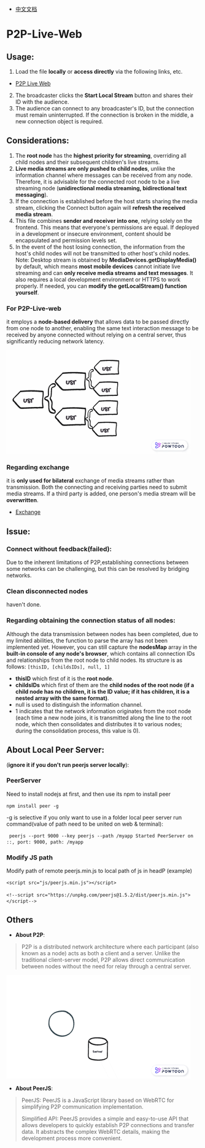 - [中文文档](README_CN.md)

# P2P-Live-Web

## Usage:
1. Load the file **locally** or **access directly** via the following links, etc.
+ [P2P Live Web](https://aiksxd.github.io/P2PLiveWeb.html)
2. The broadcaster clicks the **Start Local Stream** button and shares their ID with the audience.
3. The audience can connect to any broadcaster's ID, but the connection must remain uninterrupted. If the connection is broken in the middle, a new connection object is required.

## **Considerations**:
1. The **root node** has the **highest priority for streaming**, overriding all child nodes and their subsequent children's live streams.
2. **Live media streams are only pushed to child nodes**, unlike the information channel where messages can be received from any node. Therefore, it is advisable for the connected root node to be a live streaming node (**unidirectional media streaming, bidirectional text messaging**).
3. If the connection is established before the host starts sharing the media stream, clicking the Connect button again will **refresh the received media stream**.
4. This file combines **sender and receiver into one**, relying solely on the frontend. This means that everyone's permissions are equal. If deployed in a development or insecure environment, content should be encapsulated and permission levels set.
5. In the event of the host losing connection, the information from the host's child nodes will not be transmitted to other host's child nodes.
Note: Desktop stream is obtained by **MediaDevices.getDisplayMedia()** by default, which means **most mobile devices** cannot initiate live streaming and can **only receive media streams and text messages**. It also requires a local development environment or HTTPS to work properly. If needed, you can **modify the getLocalStream() function yourself**.

### For **P2P-Live-web**
 it employs a **node-based delivery** that allows data to be passed directly from one node to another, enabling the same text interaction message to be received by anyone connected without relying on a central server, thus significantly reducing network latency.
 
 ![DeliverGIF](https://github.com/aiksxd/material/blob/main/img/DeliverGIF.gif)

### Regarding **exchange**
it is **only used for bilateral** exchange of media streams rather than transmission. Both the connecting and receiving parties need to submit media streams. If a third party is added, one person's media stream will be **overwritten**.
- [Exchange](https://aiksxd.github.io/exchange.html)

## Issue: 
### Connect without feedback(failed):
Due to the inherent limitations of P2P,establishing connections between some networks can be challenging, but this can be resolved by bridging networks.
### Clean disconnected nodes
haven't done.

### Regarding obtaining the connection status of all nodes: 
Although the data transmission between nodes has been completed, due to my limited abilities, the function to parse the array has not been implemented yet.
However, you can still capture the **nodesMap** array in the **built-in console of any node's browser**, which contains all connection IDs and relationships from the root node to child nodes. Its structure is as follows:
`[thisID, [childsIDs], null, 1]`
+ **thisID** which first of it is the **root node**.
+ **childsIDs** which first of them are the **child nodes of the root node (if a child node has no children, it is the ID value; if it has children, it is a nested array with the same format)**.
+ null is used to distinguish the information channel.
+ 1 indicates that the network information originates from the root node (each time a new node joins, it is transmitted along the line to the root node, which then consolidates and distributes it to various nodes; during the consolidation process, this value is 0).

## **About Local Peer Server**:

(**ignore it if you don't run peerjs server locally**):

### PeerServer
Need to install nodejs at first, and then use its npm to install peer
```
npm install peer -g
```
-g is selective if you only want to use in a folder
local peer server run command(value of path need to be united on web & terminal):
```
 peerjs --port 9000 --key peerjs --path /myapp Started PeerServer on ::, port: 9000, path: /myapp
```
### Modify JS path
Modify path of remote peerjs.min.js to local path of js in headP (example)
```
<script src="js/peerjs.min.js"></script>

<!--script src="https://unpkg.com/peerjs@1.5.2/dist/peerjs.min.js"></script-->
```

## Others
+ **About P2P**:
> P2P is a distributed network architecture where each participant (also known as a node) acts as both a client and a server.
> Unlike the traditional client-server model, P2P allows direct communication between nodes without the need for relay through a central server.

![P2PGIF](https://github.com/aiksxd/material/blob/main/img/P2PGIF.gif)

+ **About PeerJS**:
> PeerJS: PeerJS is a JavaScript library based on WebRTC for simplifying P2P communication implementation.
> 
> Simplified API: PeerJS provides a simple and easy-to-use API that allows developers to quickly establish P2P connections and transfer data.
> It abstracts the complex WebRTC details, making the development process more convenient.


